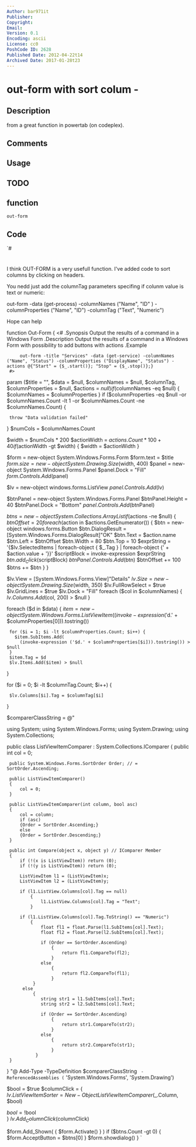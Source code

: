```yaml
---
Author: bar971it
Publisher: 
Copyright: 
Email: 
Version: 0.1
Encoding: ascii
License: cc0
PoshCode ID: 2628
Published Date: 2012-04-22t14
Archived Date: 2017-01-28t23
---
```


# out-form with sort colum - 

## Description

from a great function in powertab (on codeplex).

## Comments



## Usage



## TODO



## function

`out-form`

## Code

`#
 #
 I think OUT-FORM is a very usefull function. I've added code to sort columns by clicking on headers.
 
 You nedd just add the columnTag parameters specifing if colunm value is text or numeric:
 
 out-form -data (get-process) -columnNames ("Name", "ID" ) -columnProperties ("Name", "ID") -columnTag ("Text", "Numeric")
 
 Hope can help
 
 function Out-Form {
 <#
     .Synopsis
         Output the results of a command in a Windows Form
     .Description
         Output the results of a command in a Windows Form with possibility to add buttons with actions 
     .Example
     
         out-form -title "Services" -data (get-service) -columnNames ("Name", "Status") -columnProperties ("DisplayName", "Status") -actions @{"Start" = {$_.start()}; "Stop" = {$_.stop()};}
     #>
   param ($title = "", $data = $null, $columnNames = $null, $columnTag,
          $columnProperties = $null, $actions = $null)
   if ($columnNames -eq $null) {
     $columnNames = $columnProperties
   }
   if ($columnProperties -eq $null -or
       $columnNames.Count -lt 1 -or
       $columnNames.Count -ne $columnNames.Count) {
      
     throw "Data validation failed"
   }
   $numCols = $columnNames.Count
 
   $width = $numCols * 200
   $actionWidth = $actions.Count * 100 + 40
   if ($actionWidth -gt $width) {
     $width = $actionWidth
   }
 
   $form = new-object System.Windows.Forms.Form
   $form.text = $title
   $form.size = new-object System.Drawing.Size($width, 400)
   $panel = new-object System.Windows.Forms.Panel
   $panel.Dock = "Fill"
   $form.Controls.Add($panel)
 
   $lv = new-object windows.forms.ListView
   $panel.Controls.Add($lv)
 
   $btnPanel = new-object System.Windows.Forms.Panel
   $btnPanel.Height = 40
   $btnPanel.Dock = "Bottom"
   $panel.Controls.Add($btnPanel)
 
   $btns = new-object System.Collections.ArrayList
   if ($actions -ne $null) {
     $btnOffset = 20
     foreach ($action in $actions.GetEnumerator()) {
       $btn = new-object windows.forms.Button
       $btn.DialogResult = [System.Windows.Forms.DialogResult]"OK"
       $btn.Text = $action.name
       $btn.Left = $btnOffset
       $btn.Width = 80
       $btn.Top = 10
       $exprString = '{$lv.SelectedItems | foreach-object { $_.Tag } | foreach-object {' + $action.value + '}}'
       $scriptBlock = invoke-expression $exprString
       $btn.add_Click($scriptBlock)
       $btnPanel.Controls.Add($btn)
       $btnOffset += 100
       $btns += $btn
     }
   }
 
   $lv.View = [System.Windows.Forms.View]"Details"
   $lv.Size = new-object System.Drawing.Size($width, 350)
   $lv.FullRowSelect = $true
   $lv.GridLines = $true
   $lv.Dock = "Fill"
   foreach ($col in $columnNames) {
     $lv.Columns.Add($col, 200) > $null
   }
   
   foreach ($d in $data) {
     $item =
       new-object System.Windows.Forms.ListViewItem(
         (invoke-expression ('$d.' + $columnProperties[0])).tostring())
 
     for ($i = 1; $i -lt $columnProperties.Count; $i++) {
       $item.SubItems.Add(
         (invoke-expression ('$d.' + $columnProperties[$i])).tostring()) > $null
     }
     $item.Tag = $d
     $lv.Items.Add($item) > $null
   }
 
   for ($i = 0; $i -lt $columnTag.Count; $i++) {
     
     $lv.Columns[$i].Tag = $columnTag[$i] 
     
   }
   
   $comparerClassString = @"
 
   using System;
   using System.Windows.Forms;
   using System.Drawing;
   using System.Collections;
 
   public class ListViewItemComparer : System.Collections.IComparer 
   { 
     public int col = 0;
     
     public System.Windows.Forms.SortOrder Order; // = SortOrder.Ascending;
   
     public ListViewItemComparer()
     {
         col = 0;        
     }
     
     public ListViewItemComparer(int column, bool asc)
     {
         col = column; 
         if (asc) 
         {Order = SortOrder.Ascending;}
         else
         {Order = SortOrder.Descending;}        
     }
     
     public int Compare(object x, object y) // IComparer Member     
     {   
         if (!(x is ListViewItem)) return (0);
         if (!(y is ListViewItem)) return (0);
             
         ListViewItem l1 = (ListViewItem)x;
         ListViewItem l2 = (ListViewItem)y;
             
         if (l1.ListView.Columns[col].Tag == null)
             {
                 l1.ListView.Columns[col].Tag = "Text";
             }
         
         if (l1.ListView.Columns[col].Tag.ToString() == "Numeric") 
             {
                 float fl1 = float.Parse(l1.SubItems[col].Text);
                 float fl2 = float.Parse(l2.SubItems[col].Text);
                     
                 if (Order == SortOrder.Ascending)
                     {
                         return fl1.CompareTo(fl2);
                     }
                 else
                     {
                         return fl2.CompareTo(fl1);
                     }
              }
          else
              {
                 string str1 = l1.SubItems[col].Text;
                 string str2 = l2.SubItems[col].Text;
                     
                 if (Order == SortOrder.Ascending)
                     {
                         return str1.CompareTo(str2);
                     }
                 else
                     {
                         return str2.CompareTo(str1);
                     }
               }     
     }
 } 
 "@
 Add-Type -TypeDefinition $comparerClassString `
   -ReferencedAssemblies (`
     'System.Windows.Forms', 'System.Drawing')
       
 $bool = $true
 $columnClick = 
 {  
   $lv.ListViewItemSorter = New-Object ListViewItemComparer($_.Column, $bool)
   
   $bool = !$bool  
 }
 $lv.Add_ColumnClick($columnClick)
 
   $form.Add_Shown( { $form.Activate() } )
   if ($btns.Count -gt 0) {
     $form.AcceptButton = $btns[0]
   }
   $form.showdialog()
 }
`


